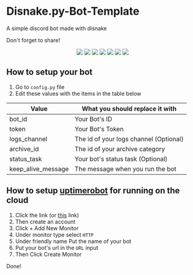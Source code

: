 # Disnake.py-Bot-Template
A simple discord bot made with disnake

Don't forget to share!

<p align="center">
  <a href="//github.com/Ravost99/Disnake.py-Bot-Template/releases"><img src="https://img.shields.io/github/v/release/Ravost99/Disnake.py-Bot-Template"></a>
  <a href="//github.com/Ravost99/Disnake.py-Bot-Template/commits/main"><img src="https://img.shields.io/github/last-commit/Ravost99/Disnake.py-Bot-Template"></a>
  <a href="//github.com/Ravost99/Disnake.py-Bot-Template/stars"><img src="https://img.shields.io/github/stars/Ravost99/Disnake.py-Bot-Template?color=FFFF00"></a>
  <a href="//github.com/Ravost99/Disnake.py-Bot-Template/releases"><img src="https://img.shields.io/github/downloads/Ravost99/Disnake.py-Bot-Template/total"></a>
  <a href="//github.com/Ravost99/Disnake.py-Bot-Template/blob/main/LICENSE.md"><img src="https://img.shields.io/github/license/Ravost99/Disnake.py-Bot-Template"></a>
  <a href="//github.com/Ravost99/Disnake.py-Bot-Template"><img src="https://img.shields.io/github/languages/code-size/Ravost99/Disnake.py-Bot-Template"></a>
  <a href="//github.com/Ravost99/Disnake.py-Bot-Template/issues"><img src="https://img.shields.io/github/issues-raw/Ravost99/Disnake.py-Bot-Template"></a>
</p>

## How to setup your bot

1. Go to `config.py` file
2. Edit these values with the items in the table below

|Value|What you should replace it with|
|--|--|
|bot_id|Your Bot's ID|
|token|Your Bot's Token|
|logs_channel|The id of your logs channel (Optional)|
|archive_id|The id of your archive category|
|status_task|Your bot's status task (Optional)|
|keep_alive_message|The message when you run the bot|

## How to setup [uptimerobot](https://uptimerobot.com) for running on the cloud
1. Click the link (or [this](https://uptimerobot.com) link)
2. Then create an account
3. Click + Add New Monitor
4. Under monitor type select `HTTP`
5. Under friendly name Put the name of your bot
6. Put your bot's url in the `URL` input
7. Then Click Create Monitor

Done!